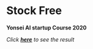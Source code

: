 # Stock Free

**Yonsei AI startup Course 2020**

_Click **[here](https://master.d2on7hn5cuveib.amplifyapp.com/#/)** to see the result_
